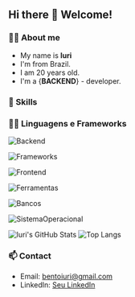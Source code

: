 ## Hi there 👋 Welcome!<div>

### 🧍‍♂️ About me
 - My name is **Iuri**
 - I'm from Brazil.
 - I am 20 years old.
 - I'm a {**BACKEND**} - developer.

### 📌 Skills

### 🧑‍💻 Linguagens e Frameworks

![Backend](https://skillicons.dev/icons?i=java,arduino)

![Frameworks](https://skillicons.dev/icons?i=spring,angular)

![Frontend](https://skillicons.dev/icons?i=html,css)

![Ferramentas](https://skillicons.dev/icons?i=idea,vscode,git,github,postman)

![Bancos](https://skillicons.dev/icons?i=mysql,postgres)

![SistemaOperacional](https://skillicons.dev/icons?i=linux)


![Iuri's GitHub Stats](https://github-readme-stats.vercel.app/api?username=seu-usuario&show_icons=true&theme=radical)
![Top Langs](https://github-readme-stats.vercel.app/api/top-langs/?username=seu-usuario&layout=compact&theme=radical)


### 📫 Contact
- Email: bentoiuri@gmail.com
- LinkedIn: [Seu LinkedIn](https://www.linkedin.com/in/iuriBentoGuerreiro/)

